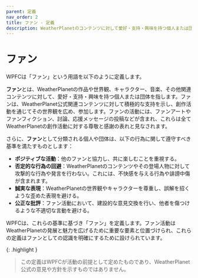 ```yaml
---
parent: 定義
nav_order: 2
title: ファン - 定義
description: WeatherPlanetのコンテンツに対して愛好・支持・興味を持つ個人または団体の定義
---
```


# ファン

WPFCは「ファン」という用語を以下のように定義します。

**ファン**とは、WeatherPlanetの作品や世界観、キャラクター、音楽、その他関連コンテンツに対して、愛好・支持・興味を持つ個人または団体を指します。ファンは、WeatherPlanet公式関連コンテンツに対して積極的な支持を示し、創作活動を通じてその世界観を広め、参加します。ファンの活動には、ファンアートやファンフィクション、討論、応援メッセージの投稿などが含まれ、これらは全てWeatherPlanetの創作活動に対する尊敬と感謝の表れと見なされます。

さらに、**ファン**として分類される個人や団体は、以下の行為に関して遵守すべき基準を満たすものとします：

- **ポジティブな活動**：他のファンと協力し、共に楽しむことを重視する。
- **否定的な行為の回避**：WeatherPlanetのコンテンツやその登場人物に対して攻撃的な行為や発言を行わない。これには、不快感を与える行為や誹謗中傷が含まれます。
- **誠実な表現**：WeatherPlanetの世界観やキャラクターを尊重し、誤解を招くような歪めた表現を避ける。
- **公正な批評**：ファン活動において、建設的な意見交換を行い、他者を傷つけるような不適切な言動を避ける。

WPFCは、これらの基準に基づき「ファン」を定義します。ファン活動はWeatherPlanetの発展と魅力を広げるために重要な要素と位置づけられ、これらの定義はファンとしての認識を明確にするために設けられています。

{: .highlight }
> この定義はWPFCが活動の前提として定めたものであり、WeatherPlanet公式の意見や方針を示すものではありません。
